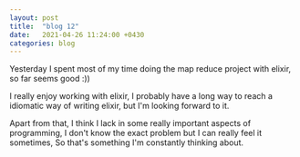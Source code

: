 ```yaml
---
layout: post
title:  "blog 12"
date:   2021-04-26 11:24:00 +0430
categories: blog
---
```


Yesterday I spent most of my time doing the map reduce project with elixir, so far seems good :))


I really enjoy working with elixir, I probably have a long way to reach a idiomatic way of writing elixir,
  but I'm looking forward to it.

Apart from that, I think I lack in some really important aspects of programming, I don't know the exact problem but
I can really feel it sometimes, So that's something I'm constantly thinking about.
